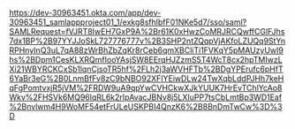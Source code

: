 https://dev-30963451.okta.com/app/dev-30963451_samlappproject01_1/exkg8sfhlbfF01NKe5d7/sso/saml?SAMLRequest=fVJRT8IwEH7GxP9A%2Br61K0xHwzCoMRJRCQwffCGlFJhs7dx1BP%2B97YYJJoSkL727776777v%2B3SHP2ntZQqpVjAKfoLZUQq9StYnRPHnyInQ3uL7qA88zWrBhZbZqKr8rCeb6qmXBCliTi1FVKqY5pMAUzyUwI9hs%2BDpm1CesKLXRQmfIooYAsjSW8EErqHJZzmS5T4WcT8cx2hpTMIwzLXi21WBYRCKCxSb1lqnCjsoTR5hf%2FLh2j3aWVHFTb%2BDgYPErufc6pHfT6YaBr3eG%2B0LnmBfFv8zC9bNBO92XFIYEiwDLw24TwXqbLddPJHh7keHqFgPomtvxjR5jVM%2FRDW9uA9qpYwCVHCkwXJkYUUK7HrEvTChlYcAo8Wkv%2FHSVk6MQ96lqRL6k2rIpAvacJBNv8j5LXIuPP7tsCbLmtBp3WD1Eaf%2Bnvlwm4H9WoMF54etFrULeUSKPBI4QnzK6%2B8BnDmTwCw%3D%3D